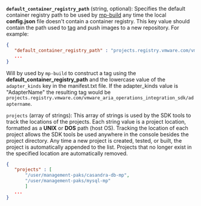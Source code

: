 
**`default_container_registry_path`** (string, optional): Specifies the default container registry path to be used by [mp-build](mp-build.md) any time the local **config.json** file doesn't contain a container registry. This key value should contain the path used to [tag](https://docs.docker.com/engine/reference/commandline/tag/) and push images to a new repository. For example: 
 ``` json
{
    "default_container_registry_path" : "projects.registry.vmware.com/vmware_aria_operations_integration_sdk/"
    ...
 }
 ```

Will by used by `mp-build` to construct a tag using the **default_container_registry_path** and the lowercase value  of the `adapter_kinds` key  in the manifest.txt file. If the adapter_kinds value is "AdapterName" the resulting tag would be `projects.registry.vmware.com/vmware_aria_operations_integration_sdk/adaptername`.


`projects` (array of strings): This array of strings is used by the SDK tools to track the locations of the projects. Each string value is a project location, formatted as a **UNIX** or **DOS** path (host OS). Tracking the location of each project allows the SDK tools be used anywhere in the console besides the project directory. Any time a new project is created, tested, or built, the project is automatically appended to the list. Projects that no longer exist in the specified location are automatically removed.

 ``` json
{
    "projects" : [
        "/user/management-paks/casandra-db-mp",
        "/user/management-paks/mysql-mp"
        ]
    ...
 }
 ```
